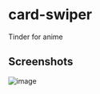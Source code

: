 # card-swiper

Tinder for anime

## Screenshots

![image](https://user-images.githubusercontent.com/101666367/233799491-99bd995c-d136-47bd-ace0-b847b6e48899.png)
